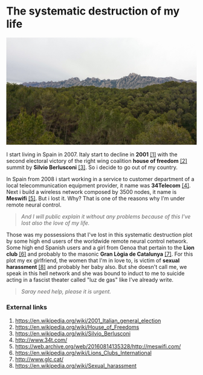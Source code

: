 # The systematic destruction of my life

![Montserrat](../Images/IMG-20141217-WA0000.jpeg)

I start living in Spain in 2007. Italy start to decline in **2001** [[1]](https://en.wikipedia.org/wiki/2001_Italian_general_election) with the second electoral victory of the right wing coalition **house of freedom** [[2]](https://en.wikipedia.org/wiki/House_of_Freedoms) summit by **Silvio Berlusconi** [[3]](https://en.wikipedia.org/wiki/Silvio_Berlusconi). So i decide to go out of my country. 

In Spain from 2008 i start working in a service to customer department of a local telecommunication equipment provider, it name was **34Telecom** [[4]](http://www.34t.com/). Next i build a wireless network composed by 3500 nodes, it name is **Meswifi** [[5]](https://web.archive.org/web/20160814135328/http://meswifi.com/). But i lost it. Why? That is one of the reasons why I'm under remote neural control. 

> *And I will public explain it without any problems because of this I've lost also the love of my life.*

Those was my possessions that I've lost in this systematic destruction plot by some high end users of the worldwide remote neural control network. Some high end Spanish users and a girl from Genoa that pertain to the **Lion club** [[6]](https://en.wikipedia.org/wiki/Lions_Clubs_International) and probably to the masonic **Gran Lògia de Catalunya** [[7]](http://www.glc.cat/). For this plot my ex girlfriend, the women that I'm in love to, is victim of **sexual harassment** [[8]](https://en.wikipedia.org/wiki/Sexual_harassment) and probably her baby also. But she doesn't call me, we speak in this hell network and she was bound to induct to me to suicide acting in a fascist theater called "luz de gas" like I've already write.

> *Saray need help, please it is urgent.*



### External links

1. https://en.wikipedia.org/wiki/2001_Italian_general_election
2. https://en.wikipedia.org/wiki/House_of_Freedoms
3. https://en.wikipedia.org/wiki/Silvio_Berlusconi
4. http://www.34t.com/
5. https://web.archive.org/web/20160814135328/http://meswifi.com/
6. https://en.wikipedia.org/wiki/Lions_Clubs_International
7. http://www.glc.cat/
8. https://en.wikipedia.org/wiki/Sexual_harassment